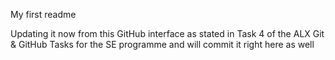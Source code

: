 My first readme

Updating it now from this GitHub interface as stated in Task 4 of the ALX Git & GitHub Tasks for the SE programme and will commit it right here as well 
